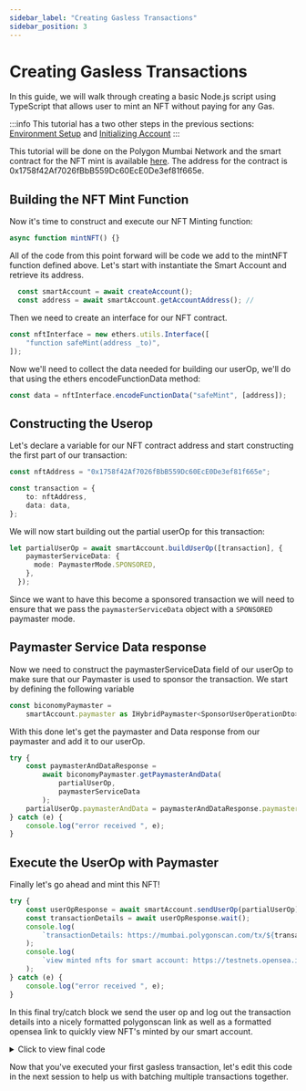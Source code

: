 ```yaml
---
sidebar_label: "Creating Gasless Transactions"
sidebar_position: 3
---
```


# Creating Gasless Transactions

In this guide, we will walk through creating a basic Node.js script using
TypeScript that allows user to mint an NFT without paying for any Gas.

:::info This tutorial has a two other steps in the previous sections:
[Environment Setup](environmentsetup) and
[Initializing Account](initializeaccount)
 :::

This tutorial will be done on the Polygon Mumbai Network and the smart contract
for the NFT mint is available
[here](https://mumbai.polygonscan.com/address/0x1758f42Af7026fBbB559Dc60EcE0De3ef81f665e).
The address for the contract is 0x1758f42Af7026fBbB559Dc60EcE0De3ef81f665e.

## Building the NFT Mint Function

Now it's time to construct and execute our NFT Minting function:

```typescript
async function mintNFT() {}
```

All of the code from this point forward will be code we add to the mintNFT
function defined above. Let's start with instantiate the Smart Account and retrieve its address.

```typescript
  const smartAccount = await createAccount();
  const address = await smartAccount.getAccountAddress(); // 
```

Then we need to create an interface for our NFT contract.

```typescript
const nftInterface = new ethers.utils.Interface([
    "function safeMint(address _to)",
]);
```

Now we'll need to collect the data needed for building our userOp, we'll do that
using the ethers encodeFunctionData method:

```typescript
const data = nftInterface.encodeFunctionData("safeMint", [address]);
```

## Constructing the Userop

Let's declare a variable for our NFT contract address and start constructing the
first part of our transaction:

```typescript
const nftAddress = "0x1758f42Af7026fBbB559Dc60EcE0De3ef81f665e";

const transaction = {
    to: nftAddress,
    data: data,
};
```

We will now start building out the partial userOp for this transaction:

```typescript
let partialUserOp = await smartAccount.buildUserOp([transaction], {
    paymasterServiceData: {
      mode: PaymasterMode.SPONSORED,
    },
  });
```
Since we want to have this become a sponsored transaction we will need to ensure that we pass the `paymasterServiceData` object with a `SPONSORED` paymaster mode. 

## Paymaster Service Data response

Now we need to construct the paymasterServiceData field of our userOp to make
sure that our Paymaster is used to sponsor the transaction. We start by defining
the following variable

```typescript
const biconomyPaymaster =
    smartAccount.paymaster as IHybridPaymaster<SponsorUserOperationDto>;
```

With this done let's get the paymaster and Data response from our paymaster and
add it to our userOp.

```typescript
try {
    const paymasterAndDataResponse =
        await biconomyPaymaster.getPaymasterAndData(
            partialUserOp,
            paymasterServiceData
        );
    partialUserOp.paymasterAndData = paymasterAndDataResponse.paymasterAndData;
} catch (e) {
    console.log("error received ", e);
}
```

## Execute the UserOp with Paymaster

Finally let's go ahead and mint this NFT!

```typescript
try {
    const userOpResponse = await smartAccount.sendUserOp(partialUserOp);
    const transactionDetails = await userOpResponse.wait();
    console.log(
        `transactionDetails: https://mumbai.polygonscan.com/tx/${transactionDetails.receipt.transactionHash}`
    );
    console.log(
        `view minted nfts for smart account: https://testnets.opensea.io/${address}`
    );
} catch (e) {
    console.log("error received ", e);
}
```

In this final try/catch block we send the user op and log out the transaction
details into a nicely formatted polygonscan link as well as a formatted opensea
link to quickly view NFT's minted by our smart account.

<details>
  <summary> Click to view final code </summary>

```typescript

import { config } from "dotenv";
import { IBundler, Bundler } from "@biconomy/bundler";
import { ChainId } from "@biconomy/core-types";
import {
  BiconomySmartAccountV2,
  DEFAULT_ENTRYPOINT_ADDRESS,
} from "@biconomy/account";
import {
  ECDSAOwnershipValidationModule,
  DEFAULT_ECDSA_OWNERSHIP_MODULE,
} from "@biconomy/modules";
import { ethers } from "ethers";
import {
  IPaymaster,
  BiconomyPaymaster,
  IHybridPaymaster,
  PaymasterMode,
  SponsorUserOperationDto,
} from "@biconomy/paymaster";

config();

const provider = new ethers.providers.JsonRpcProvider(
  "https://rpc.ankr.com/polygon_mumbai"
);
const wallet = new ethers.Wallet(process.env.PRIVATE_KEY || "", provider);

const bundler: IBundler = new Bundler({
  bundlerUrl: "https://bundler.biconomy.io/api/v2/80001/nJPK7B3ru.dd7f7861-190d-41bd-af80-6877f74b8f44",
  chainId: ChainId.POLYGON_MUMBAI,
  entryPointAddress: DEFAULT_ENTRYPOINT_ADDRESS,
});

const paymaster: IPaymaster = new BiconomyPaymaster({
  paymasterUrl: "https://paymaster.biconomy.io/api/v1/80001/Tpk8nuCUd.70bd3a7f-a368-4e5a-af14-80c7f1fcda1a",
});

async function createAccount() {
  const module = await ECDSAOwnershipValidationModule.create({
    signer: wallet,
    moduleAddress: DEFAULT_ECDSA_OWNERSHIP_MODULE,
  });

  let biconomyAccount = await BiconomySmartAccountV2.create({
    chainId: ChainId.POLYGON_MUMBAI,
    bundler: bundler,
    paymaster: paymaster,
    entryPointAddress: DEFAULT_ENTRYPOINT_ADDRESS,
    defaultValidationModule: module,
    activeValidationModule: module,
  });
  console.log("address", await biconomyAccount.getAccountAddress());
  return biconomyAccount;
}

async function mintNFT() {
  const smartAccount = await createAccount();
  const address = await smartAccount.getAccountAddress();
  const nftInterface = new ethers.utils.Interface([
    "function safeMint(address _to)",
  ]);

  const data = nftInterface.encodeFunctionData("safeMint", [address]);

  const nftAddress = "0x1758f42Af7026fBbB559Dc60EcE0De3ef81f665e";

  const transaction = {
    to: nftAddress,
    data: data,
  };

  let partialUserOp = await smartAccount.buildUserOp([transaction], {
    paymasterServiceData: {
      mode: PaymasterMode.SPONSORED,
    },
  });

  const biconomyPaymaster =
    smartAccount.paymaster as IHybridPaymaster<SponsorUserOperationDto>;

  try {
    const paymasterAndDataResponse =
      await biconomyPaymaster.getPaymasterAndData(partialUserOp);
    partialUserOp.paymasterAndData = paymasterAndDataResponse.paymasterAndData;
  } catch (e) {
    console.log("error received ", e);
  }

  try {
    const userOpResponse = await smartAccount.sendUserOp(partialUserOp);
    const transactionDetails = await userOpResponse.wait();
    console.log(
      `transactionDetails: https://mumbai.polygonscan.com/tx/${transactionDetails.receipt.transactionHash}`
    );
    console.log(
      `view minted nfts for smart account: https://testnets.opensea.io/${address}`
    );
  } catch (e) {
    console.log("error received ", e);
  }
}

mintNFT();

```

</details>

Now that you've executed your first gasless transaction, let's edit this code in
the next session to help us with batching multiple transactions together.
